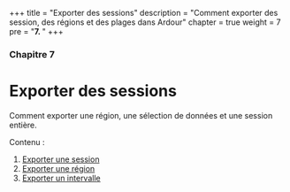 +++
title = "Exporter des sessions"
description = "Comment exporter des session, des régions et des plages dans Ardour"
chapter = true
weight = 7
pre = "<b>7. </b>"
+++

### Chapitre 7
# Exporter des sessions

Comment exporter une région, une sélection de données et une session entière.

Contenu :

1. [Exporter une session](exporting-a-session/)
2. [Exporter une région](exporting-a-region/)
3. [Exporter un intervalle](exporting-a-range/)